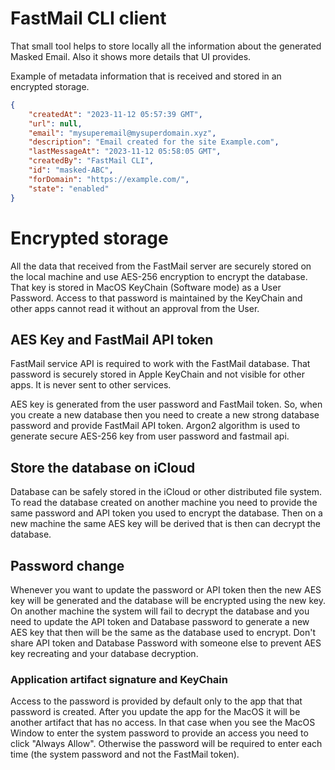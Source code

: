 # FastMail CLI client

That small tool helps to store locally all the information about the generated Masked Email. Also it shows more details that UI provides.

Example of metadata information that is received and stored in an encrypted storage.
```json
{
	"createdAt": "2023-11-12 05:57:39 GMT",
	"url": null,
	"email": "mysuperemail@mysuperdomain.xyz",
	"description": "Email created for the site Example.com",
	"lastMessageAt": "2023-11-12 05:58:05 GMT",
	"createdBy": "FastMail CLI",
	"id": "masked-ABC",
	"forDomain": "https://example.com/",
	"state": "enabled"
}
```

# Encrypted storage

All the data that received from the FastMail server are securely stored on the local machine and use AES-256 encryption to encrypt the database. That key
is stored in MacOS KeyChain (Software mode) as a User Password. Access to that password is maintained by the KeyChain and other apps cannot read it without an
approval from the User. 

## AES Key and FastMail API token

FastMail service API is required to work with the FastMail database. That password is securely stored in Apple KeyChain and not visible for other apps. It is 
never sent to other services.

AES key is generated from the user password and FastMail token. So, when you create a new database then you need to create a new strong database password and 
provide FastMail API token. Argon2 algorithm is used to generate secure AES-256 key from user password and fastmail api.

## Store the database on iCloud

Database can be safely stored in the iCloud or other distributed file system. To read the database created on another machine you need to provide the same
password and API token you used to encrypt the database. Then on a new machine the same AES key will be derived that is then can decrypt the database.

## Password change

Whenever you want to update the password or API token then the new AES key will be generated and the database will be encrypted using the new key. On another
machine the system will fail to decrypt the database and you need to update the API token and Database password to generate a new AES key that then will be
the same as the database used to encrypt. Don't share API token and Database Password with someone else to prevent AES key recreating and your database decryption.

### Application artifact signature and KeyChain

Access to the password is provided by default only to the app that that password is created. After you update the app for the MacOS it will be another artifact
that has no access. In that case when you see the MacOS Window to enter the system password to provide an access you need to click "Always Allow". Otherwise the 
password will be required to enter each time (the system password and not the FastMail token).

